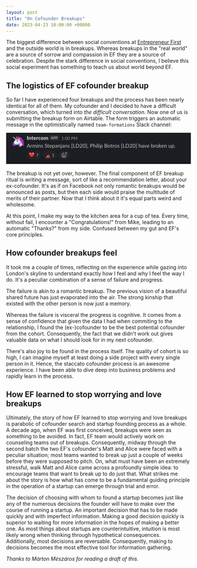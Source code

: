 ```yaml
---
layout: post
title: "On Cofounder Breakups"
date: 2023-04-23 10:00:00 +00000
---
```


The biggest difference between social conventions at [Entrepreneur First](https://joinef.com) and the outside world is in breakups.
Whereas breakups in the "real world" are a source of sorrow and compassion in EF they are a source of celebration.
Despite the stark difference in social conventions, I believe this social experiment has something to teach us about world beyond EF.

## The logistics of EF cofounder breakup

So far I have experienced four breakups and the process has been nearly identical for all of them.
My cofounder and I decided to have a difficult conversation, which turned into _the difficult conversation_.
Now one of us is submitting the breakup form on Airtable.
The form triggers an automatic message in the optimistically named `team-formations` Slack channel:

![Slack message reads: "Armins Stepanjans [LD20], Philip Botros [LD20] have broken up". it has 7 heart emoji and 1 fast parrot reaction](../assets/breakup/announcement.gif)

The breakup is not yet over, however.
The final component of EF breakup ritual is writing a message, sort of like a recommendation letter, about your ex-cofounder.
It's as if on Facebook not only romantic breakups would be announced as posts, but then each side would praise the multitude of merits of their partner.
Now that I think about it it's equal parts weird and wholesome.

At this point, I make my way to the kitchen area for a cup of tea.
Every time, without fail, I encounter a "Congratulations!" from Mike, leading to an automatic "Thanks?" from my side.
Confused between my gut and EF's core principles.

## How cofounder breakups feel

It took me a couple of times, reflecting on the experience while gazing into London's skyline to understand exactly how I feel and why I feel the way I do.
It's a peculiar combination of a sense of failure and progress.

The failure is akin to a romantic breakup.
The previous vision of a beautiful shared future has just evaporated into the air.
The strong kinship that existed with the other person is now just a memory.

Whereas the failure is visceral the progress is cognitive.
It comes from a sense of confidence that given the data I had when commiting to the relationship, I found the (ex-)cofounder to be the best potential cofounder from the cohort.
Consequently, the fact that we didn't work out gives valuable data on what I should look for in my next cofounder.

There's also joy to be found in the process itself.
The quality of cohort is so high, I can imagine myself at least doing a side project with every single person in it.
Hence, the staccato cofounder process is an awesome experience.
I have been able to dive deep into business problems and rapidly learn in the process.


## How EF learned to stop worrying and love breakups

Ultimately, the story of how EF learned to stop worrying and love breakups is parabolic of cofounder search and startup founding process as a whole.
A decade ago, when EF was first conceived, breakups were seen as something to be avoided.
In fact, EF team would actively work on counseling teams out of breakups.
Consequently, midway through the second batch the two EF's cofounder's Matt and Alice were faced with a peculiar situation;
most teams wanted to break up just a couple of weeks before they were supposed to pitch.
On, what must have been an extremely stressful, walk Matt and Alice came across a profoundly simple idea: to encourage teams that want to break up to do just that.
What strikes me about the story is how what has come to be a fundamental guiding principle in the operation of a startup can emerge through trial and error.

The decision of choosing with whom to found a startup becomes just like any of the numerous decisions the founder will have to make over the course of running a startup.
An important decision that has to be made quickly and with imperfect information.
Making a good decision quickly is superior to waiting for more information in the hopes of making a better one.
As most things about startups are counterintuitive, intuition is most likely wrong when thinking through hypothetical consequences.
Additionally, most decisions are reversable.
Consequently, making to decisions becomes the most effective tool for information gathering.

_Thanks to Márton Mészáros for reading a draft of this._
